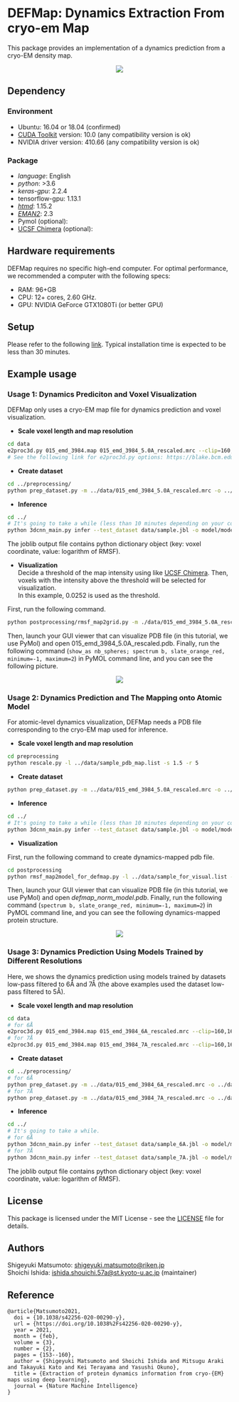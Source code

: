 # DEFMap: Dynamics Extraction From cryo-em Map

This package provides an implementation of a dynamics prediction from a cryo-EM density map.

<div align="center">
  <img src="./img/DEFMap_summary.jpg">
</div>

## Dependency

### Environment

- Ubuntu: 16.04 or 18.04 (confirmed)
- [CUDA Toolkit](https://developer.nvidia.com/cuda-10.0-download-archive?target_os=Linux&target_arch=x86_64&target_distro=Ubuntu&target_version=1804&target_type=runfilelocal) version: 10.0 (any compatibility version is ok)
- NVIDIA driver version: 410.66 (any compatibility version is ok)

### Package

- *language*: English
- *python*: >3.6
- *keras-gpu*: 2.2.4
- tensorflow-gpu: 1.13.1
- *[htmd](https://software.acellera.com/academic-download-htmd.html)*: 1.15.2
- *[EMAN2](https://blake.bcm.edu/emanwiki/EMAN2)*: 2.3
- Pymol (optional):
- [UCSF Chimera](https://www.cgl.ucsf.edu/chimera/) (optional):

## Hardware requirements
DEFMap requires no specific high-end computer. For optimal performance, we recommended a computer with the following specs:
- RAM: 96+GB
- CPU: 12+ cores, 2.60 GHz.
- GPU: NVIDIA GeForce GTX1080Ti (or better GPU)

## Setup
Please refer to the following [link](doc/setup.md).
Typical installation time is expected to be less than 30 minutes.

## Example usage

### Usage 1: Dynamics Prediciton and Voxel Visualization
DEFMap only uses a cryo-EM map file for dynamics prediction and voxel visualization.

- **Scale voxel length and map resolution**

```bash
cd data
e2proc3d.py 015_emd_3984.map 015_emd_3984_5.0A_rescaled.mrc --clip=160,160,160 --scale=0.9 --process=filter.lowpass.gauss:cutoff_freq=0.2
# See the following link for e2proc3d.py options: https://blake.bcm.edu/emanwiki/EMAN2/Programs/e2proc3d
```

- **Create dataset**  

```bash
cd ../preprocessing/
python prep_dataset.py -m ../data/015_emd_3984_5.0A_rescaled.mrc -o ../data/sample.jbl -p
```

- **Inference**

```bash
cd ../
# It's going to take a while (less than 10 minutes depending on your computer).
python 3dcnn_main.py infer --test_dataset data/sample.jbl -o model/model_res5A.h5 --prediction_output result/prediction.jbl
```

The joblib output file contains python dictionary object (key: voxel coordinate, value: logarithm of RMSF).

- **Visualization**  
Decide a threshold of the map intensity using like [UCSF Chimera](https://www.cgl.ucsf.edu/chimera/).
Then, voxels with the intensity above the threshold will be selected for visualization.  
In this example, 0.0252 is used as the threshold.

First, run the following command.
```bash
python postprocessing/rmsf_map2grid.py -m ./data/015_emd_3984_5.0A_rescaled.mrc -p result/prediction.jbl -t 0.0252
```
Then, launch your GUI viewer that can visualize PDB file (in this tutorial, we use PyMol) and open 015_emd_3984_5.0A_rescaled.pdb.
Finally, run the following command (`show_as nb_spheres; spectrum b, slate_orange_red, minimum=-1, maximum=2`) in PyMOL command line, and you can see the following picture.

<div align="center">
  <img src="img/dynamics_voxels.jpg">
</div>

### Usage 2: Dynamics Prediction and The Mapping onto Atomic Model
For atomic-level dynamics visualization, DEFMap needs a PDB file corresponding to the cryo-EM map used for inference. 

- **Scale voxel length and map resolution**  
```bash
cd preprocessing
python rescale.py -l ../data/sample_pdb_map.list -s 1.5 -r 5
```

- **Create dataset**  
```bash
python prep_dataset.py -m ../data/015_emd_3984_5.0A_rescaled.mrc -o ../data/sample.jbl -p
```

- **Inference**  

```bash
cd ../
# It's going to take a while (less than 10 minutes depending on your computer).
python 3dcnn_main.py infer --test_dataset data/sample.jbl -o model/model_res5A.h5 --prediction_output result/prediction.jbl
```

- **Visualization**  

First, run the following command to create dynamics-mapped pdb file.
```bash
cd postprocessing
python rmsf_map2model_for_defmap.py -l ../data/sample_for_visual.list -p ../result/prediction.jbl --normalize
```

Then, launch your GUI viewer that can visualize PDB file (in this tutorial, we use PyMol) and open *defmap_norm_model.pdb*.
Finally, run the following command (`spectrum b, slate_orange_red, minimum=-1, maximum=2`) in PyMOL command line, and you can see the following dynamics-mapped protein structure.

<div align="center">
  <img src="img/dynamics_mapped_protein.jpg">
</div>

### Usage 3: Dynamics Prediction Using Models Trained by Different Resolutions
Here, we shows the dynamics prediction using models trained by datasets low-pass filtered to 6Å and 7Å (the above examples used the dataset low-pass filtered to 5Å).

- **Scale voxel length and map resolution**

```bash
cd data
# for 6Å
e2proc3d.py 015_emd_3984.map 015_emd_3984_6A_rescaled.mrc --clip=160,160,160 --scale=0.9 --process=filter.lowpass.gauss:cutoff_freq=0.17
# for 7Å
e2proc3d.py 015_emd_3984.map 015_emd_3984_7A_rescaled.mrc --clip=160,160,160 --scale=0.9 --process=filter.lowpass.gauss:cutoff_freq=0.14
```

- **Create dataset**  

```bash
cd ../preprocessing/
# for 6Å
python prep_dataset.py -m ../data/015_emd_3984_6A_rescaled.mrc -o ../data/sample_6A.jbl -p
# for 7Å
python prep_dataset.py -m ../data/015_emd_3984_7A_rescaled.mrc -o ../data/sample_7A.jbl -p
```

- **Inference**

```bash
cd ../
# It's going to take a while.
# for 6Å
python 3dcnn_main.py infer --test_dataset data/sample_6A.jbl -o model/model_res6A.h5 --prediction_output result/prediction_6A.jbl
# for 7Å
python 3dcnn_main.py infer --test_dataset data/sample_7A.jbl -o model/model_res7A.h5 --prediction_output result/prediction_7A.jbl
```

The joblib output file contains python dictionary object (key: voxel coordinate, value: logarithm of RMSF).

## License
This package is licensed under the MIT License - see the [LICENSE](LICENSE) file for details.

## Authors
Shigeyuki Matsumoto: shigeyuki.matsumoto@riken.jp  
Shoichi Ishida: ishida.shouichi.57a@st.kyoto-u.ac.jp (maintainer)  

## Reference
```
@article{Matsumoto2021,
  doi = {10.1038/s42256-020-00290-y},
  url = {https://doi.org/10.1038%2Fs42256-020-00290-y},
  year = 2021,
  month = {feb},
  volume = {3},
  number = {2},
  pages = {153--160},
  author = {Shigeyuki Matsumoto and Shoichi Ishida and Mitsugu Araki and Takayuki Kato and Kei Terayama and Yasushi Okuno},
  title = {Extraction of protein dynamics information from cryo-{EM} maps using deep learning},
  journal = {Nature Machine Intelligence}
}
```
